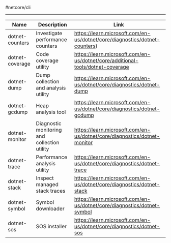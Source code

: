 #netcore/cli

---

Name|Description|Link
--|--|--
dotnet-counters|Investigate performance counters|https://learn.microsoft.com/en-us/dotnet/core/diagnostics/dotnet-counters)
dotnet-coverage|Code coverage utility|https://learn.microsoft.com/en-us/dotnet/core/additional-tools/dotnet-coverage
dotnet-dump|Dump collection and analysis utility|https://learn.microsoft.com/en-us/dotnet/core/diagnostics/dotnet-dump
dotnet-gcdump|Heap analysis tool|https://learn.microsoft.com/en-us/dotnet/core/diagnostics/dotnet-gcdump
dotnet-monitor|Diagnostic monitoring and collection utility|https://learn.microsoft.com/en-us/dotnet/core/diagnostics/dotnet-monitor
dotnet-trace|Performance analysis utility|https://learn.microsoft.com/en-us/dotnet/core/diagnostics/dotnet-trace
dotnet-stack|Inspect managed stack traces|https://learn.microsoft.com/en-us/dotnet/core/diagnostics/dotnet-stack
dotnet-symbol|Symbol downloader|https://learn.microsoft.com/en-us/dotnet/core/diagnostics/dotnet-symbol
dotnet-sos|SOS installer|https://learn.microsoft.com/en-us/dotnet/core/diagnostics/dotnet-sos
